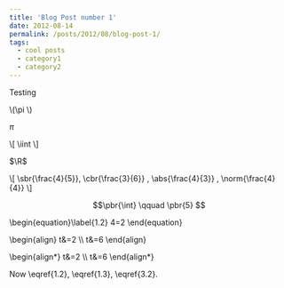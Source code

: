 ```yaml
---
title: 'Blog Post number 1'
date: 2012-08-14
permalink: /posts/2012/08/blog-post-1/
tags:
  - cool posts
  - category1
  - category2
---
```


Testing

\\(\pi \\)

$\pi$

\\[
  \iint
\\]


$\R$

\\[ \sbr{\frac{4}{5}}, \cbr{\frac{3}{6}} , \abs{\frac{4}{3}} , \norm{\frac{4}{4}} \\]

$$\pbr{\int} \qquad \pbr{5} $$


\begin{equation}\label{1.2}
4=2
\end{equation}


\\begin{align}
t&=2 \\\\
t&=6
\\end{align}

\\begin{align*}
t&=2 \\\\
t&=6
\\end{align*}


Now \eqref{1.2}, \eqref{1.3},  \eqref{3.2}.